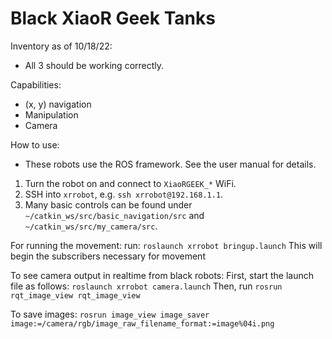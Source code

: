 # Black XiaoR Geek Tanks
Inventory as of 10/18/22:
- All 3 should be working correctly.


Capabilities:
- (x, y) navigation
- Manipulation
- Camera


How to use:
- These robots use the ROS framework. See the user manual for details.
1. Turn the robot on and connect to `XiaoRGEEK_*` WiFi.
2. SSH into `xrrobot`, e.g. `ssh xrrobot@192.168.1.1`.
3. Many basic controls can be found under `~/catkin_ws/src/basic_navigation/src` and `~/catkin_ws/src/my_camera/src`.

For running the movement:
run:
`roslaunch xrrobot bringup.launch`
This will begin the subscribers necessary for movement

To see camera output in realtime from black robots:
First, start the launch file as follows:
`roslaunch xrrobot camera.launch`
Then, run
`rosrun rqt_image_view rqt_image_view`

To save images:
`rosrun image_view image_saver image:=/camera/rgb/image_raw_filename_format:=image%04i.png`
